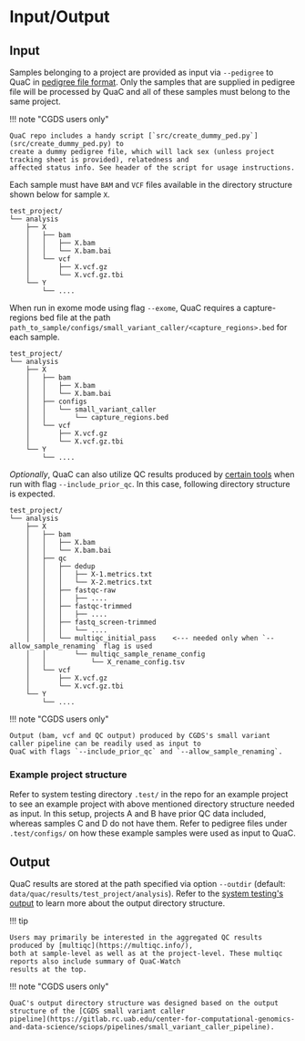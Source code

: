 # Input/Output

## Input

<!-- markdown-link-check-disable -->

Samples belonging to a project are provided as input via `--pedigree` to QuaC in [pedigree file
format](https://gatk.broadinstitute.org/hc/en-us/articles/360035531972-PED-Pedigree-format). Only the samples that are
supplied in pedigree file will be processed by QuaC and all of these samples must belong to the same project.

<!-- markdown-link-check-enable -->

!!! note "CGDS users only"

    QuaC repo includes a handy script [`src/create_dummy_ped.py`](src/create_dummy_ped.py) to
    create a dummy pedigree file, which will lack sex (unless project tracking sheet is provided), relatedness and
    affected status info. See header of the script for usage instructions. 


Each sample must have `BAM` and `VCF` files available in the directory structure shown below for sample `X`.

```
test_project/
└── analysis
    ├── X
    │   ├── bam
    │   │   ├── X.bam
    │   │   └── X.bam.bai
    │   └── vcf
    │       ├── X.vcf.gz
    │       └── X.vcf.gz.tbi
    └── Y
        └── ....
```

When run in exome mode using flag `--exome`, QuaC requires a capture-regions bed file at the path
`path_to_sample/configs/small_variant_caller/<capture_regions>.bed` for each sample.

```
test_project/
└── analysis
    ├── X
    │   ├── bam
    │   │   ├── X.bam
    │   │   └── X.bam.bai
    │   ├── configs
    │   │   └── small_variant_caller
    │   │       └── capture_regions.bed
    │   └── vcf
    │       ├── X.vcf.gz
    │       └── X.vcf.gz.tbi
    └── Y
        └── ....
```

*Optionally*, QuaC can also utilize QC results produced by [certain
tools](./index.md#optional-qc-output-consumed-by-quac) when run with flag `--include_prior_qc`. In this case, following
directory structure is expected.

```
test_project/
└── analysis
    ├── X
    │   ├── bam
    │   │   ├── X.bam
    │   │   └── X.bam.bai
    │   ├── qc
    │   │   ├── dedup
    │   │   │   ├── X-1.metrics.txt
    │   │   │   └── X-2.metrics.txt
    │   │   ├── fastqc-raw
    │   │   │   ├── ....
    │   │   ├── fastqc-trimmed
    │   │   │   ├── ....
    │   │   ├── fastq_screen-trimmed
    │   │   │   └── ....
    │   │   └── multiqc_initial_pass    <--- needed only when `--allow_sample_renaming` flag is used
    │   │       └── multiqc_sample_rename_config
    │   │           └── X_rename_config.tsv
    │   └── vcf
    │       ├── X.vcf.gz
    │       └── X.vcf.gz.tbi
    └── Y
        └── ....
```


!!! note "CGDS users only"

    Output (bam, vcf and QC output) produced by CGDS's small variant caller pipeline can be readily used as input to
    QuaC with flags `--include_prior_qc` and `--allow_sample_renaming`.

### Example project structure

Refer to system testing directory `.test/` in the repo for an example project to see an example project with above
mentioned directory structure needed as input. In this setup, projects A and B have prior QC data included, whereas
samples C and D do not have them. Refer to pedigree files under `.test/configs/` on how these example samples were used
as input to QuaC. 


## Output

QuaC results are stored at the path specified via option `--outdir` (default:
`data/quac/results/test_project/analysis`).  Refer to the [system testing's output](./system_testing.md) to learn more
about the output directory structure. 

!!! tip 

    Users may primarily be interested in the aggregated QC results produced by [multiqc](https://multiqc.info/),
    both at sample-level as well as at the project-level. These multiqc reports also include summary of QuaC-Watch
    results at the top.

!!! note "CGDS users only"

    QuaC's output directory structure was designed based on the output structure of the [CGDS small variant caller
    pipeline](https://gitlab.rc.uab.edu/center-for-computational-genomics-and-data-science/sciops/pipelines/small_variant_caller_pipeline).


